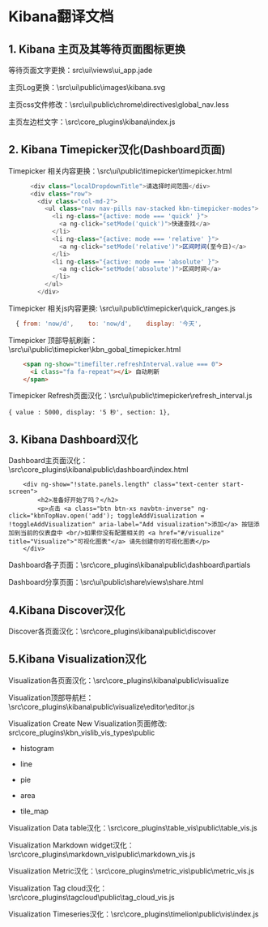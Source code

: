 # Kibana翻译文档


## 1. Kibana 主页及其等待页面图标更换


等待页面文字更换：src\ui\views\ui_app.jade

主页Log更换：\src\ui\public\images\kibana.svg

主页css文件修改：\src\ui\public\chrome\directives\global_nav.less

主页左边栏文字：\src\core_plugins\kibana\index.js

## 2. Kibana Timepicker汉化(Dashboard页面)

Timepicker 相关内容更换：\src\ui\public\timepicker\timepicker.html
```js
      <div class="localDropdownTitle">请选择时间范围</div>
      <div class="row">
        <div class="col-md-2">
          <ul class="nav nav-pills nav-stacked kbn-timepicker-modes">
            <li ng-class="{active: mode === 'quick' }">
              <a ng-click="setMode('quick')">快速查找</a>
            </li>
            <li ng-class="{active: mode === 'relative' }">
              <a ng-click="setMode('relative')">区间时间(至今日)</a>
            </li>
            <li ng-class="{active: mode === 'absolute' }">
              <a ng-click="setMode('absolute')">区间时间</a>
            </li>
          </ul>
        </div>
```
Timepicker 相关js内容更换: \src\ui\public\timepicker\quick_ranges.js
```js
  { from: 'now/d',    to: 'now/d',    display: '今天',                 section: 0 },
```
Timepicker 顶部导航刷新：\src\ui\public\timepicker\kbn_gobal_timepicker.html
```html
    <span ng-show="timefilter.refreshInterval.value === 0">
      <i class="fa fa-repeat"></i> 自动刷新
    </span>
```
Timepicker Refresh页面汉化：\src\ui\public\timepicker\refresh_interval.js
```
{ value : 5000, display: '5 秒', section: 1},
```

## 3. Kibana Dashboard汉化
Dashboard主页面汉化：\src\core_plugins\kibana\public\dashboard\index.html
```
	<div ng-show="!state.panels.length" class="text-center start-screen">
    	<h2>准备好开始了吗？</h2>
    	<p>点击 <a class="btn btn-xs navbtn-inverse" ng-click="kbnTopNav.open('add'); toggleAddVisualization = !toggleAddVisualization" aria-label="Add visualization">添加</a> 按钮添加到当前的仪表盘中 <br/>如果你没有配置相关的 <a href="#/visualize" title="Visualize">"可视化图表"</a> 请先创建你的可视化图表</p>
 	</div>
```
Dashboard各子页面：\src\core_plugins\kibana\public\dashboard\partials

Dashboard分享页面：\src\ui\public\share\views\share.html

## 4.Kibana Discover汉化

Discover各页面汉化：\src\core_plugins\kibana\public\discover

## 5.Kibana Visualization汉化

Visualization各页面汉化：\src\core_plugins\kibana\public\visualize

Visualization顶部导航栏：\src\core_plugins\kibana\public\visualize\editor\editor.js

Visualization Create New Visualization页面修改: src\core_plugins\kbn_vislib_vis_types\public

- histogram

- line

- pie

- area

- tile_map

Visualization Data table汉化：\src\core_plugins\table_vis\public\table_vis.js

Visualization Markdown widget汉化：\src\core_plugins\markdown_vis\public\markdown_vis.js

Visualization Metric汉化：\src\core_plugins\metric_vis\public\metric_vis.js

Visualization Tag cloud汉化：\src\core_plugins\tagcloud\public\tag_cloud_vis.js

Visualization Timeseries汉化：\src\core_plugins\timelion\public\vis\index.js
